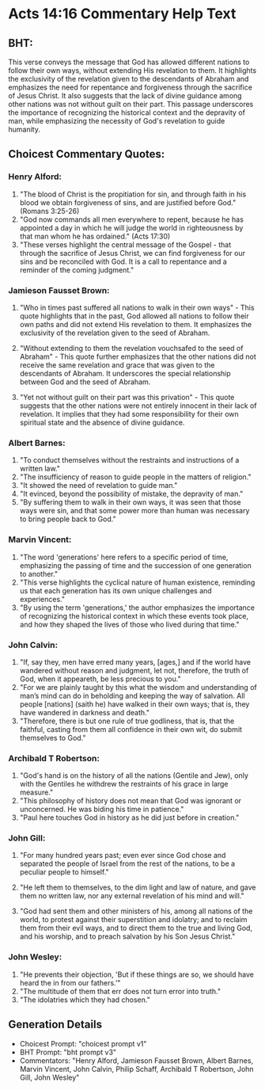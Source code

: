 # Acts 14:16 Commentary Help Text

## BHT:
This verse conveys the message that God has allowed different nations to follow their own ways, without extending His revelation to them. It highlights the exclusivity of the revelation given to the descendants of Abraham and emphasizes the need for repentance and forgiveness through the sacrifice of Jesus Christ. It also suggests that the lack of divine guidance among other nations was not without guilt on their part. This passage underscores the importance of recognizing the historical context and the depravity of man, while emphasizing the necessity of God's revelation to guide humanity.

## Choicest Commentary Quotes:
### Henry Alford:
1. "The blood of Christ is the propitiation for sin, and through faith in his blood we obtain forgiveness of sins, and are justified before God." (Romans 3:25-26)
2. "God now commands all men everywhere to repent, because he has appointed a day in which he will judge the world in righteousness by that man whom he has ordained." (Acts 17:30)
3. "These verses highlight the central message of the Gospel - that through the sacrifice of Jesus Christ, we can find forgiveness for our sins and be reconciled with God. It is a call to repentance and a reminder of the coming judgment."

### Jamieson Fausset Brown:
1. "Who in times past suffered all nations to walk in their own ways" - This quote highlights that in the past, God allowed all nations to follow their own paths and did not extend His revelation to them. It emphasizes the exclusivity of the revelation given to the seed of Abraham. 

2. "Without extending to them the revelation vouchsafed to the seed of Abraham" - This quote further emphasizes that the other nations did not receive the same revelation and grace that was given to the descendants of Abraham. It underscores the special relationship between God and the seed of Abraham.

3. "Yet not without guilt on their part was this privation" - This quote suggests that the other nations were not entirely innocent in their lack of revelation. It implies that they had some responsibility for their own spiritual state and the absence of divine guidance.

### Albert Barnes:
1. "To conduct themselves without the restraints and instructions of a written law."
2. "The insufficiency of reason to guide people in the matters of religion."
3. "It showed the need of revelation to guide man."
4. "It evinced, beyond the possibility of mistake, the depravity of man."
5. "By suffering them to walk in their own ways, it was seen that those ways were sin, and that some power more than human was necessary to bring people back to God."

### Marvin Vincent:
1. "The word 'generations' here refers to a specific period of time, emphasizing the passing of time and the succession of one generation to another."
2. "This verse highlights the cyclical nature of human existence, reminding us that each generation has its own unique challenges and experiences."
3. "By using the term 'generations,' the author emphasizes the importance of recognizing the historical context in which these events took place, and how they shaped the lives of those who lived during that time."

### John Calvin:
1. "If, say they, men have erred many years, [ages,] and if the world have wandered without reason and judgment, let not, therefore, the truth of God, when it appeareth, be less precious to you."
2. "For we are plainly taught by this what the wisdom and understanding of man’s mind can do in beholding and keeping the way of salvation. All people [nations] (saith he) have walked in their own ways; that is, they have wandered in darkness and death."
3. "Therefore, there is but one rule of true godliness, that is, that the faithful, casting from them all confidence in their own wit, do submit themselves to God."

### Archibald T Robertson:
1. "God's hand is on the history of all the nations (Gentile and Jew), only with the Gentiles he withdrew the restraints of his grace in large measure."
2. "This philosophy of history does not mean that God was ignorant or unconcerned. He was biding his time in patience."
3. "Paul here touches God in history as he did just before in creation."

### John Gill:
1. "For many hundred years past; even ever since God chose and separated the people of Israel from the rest of the nations, to be a peculiar people to himself." 

2. "He left them to themselves, to the dim light and law of nature, and gave them no written law, nor any external revelation of his mind and will." 

3. "God had sent them and other ministers of his, among all nations of the world, to protest against their superstition and idolatry; and to reclaim them from their evil ways, and to direct them to the true and living God, and his worship, and to preach salvation by his Son Jesus Christ."

### John Wesley:
1. "He prevents their objection, 'But if these things are so, we should have heard the in from our fathers.'"
2. "The multitude of them that err does not turn error into truth."
3. "The idolatries which they had chosen."


## Generation Details
- Choicest Prompt: "choicest prompt v1"
- BHT Prompt: "bht prompt v3"
- Commentators: "Henry Alford, Jamieson Fausset Brown, Albert Barnes, Marvin Vincent, John Calvin, Philip Schaff, Archibald T Robertson, John Gill, John Wesley"
